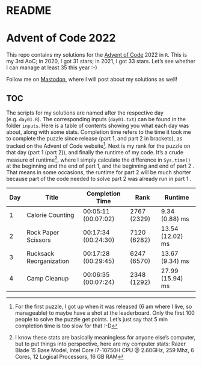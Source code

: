 README
================

# Advent of Code 2022

This repo contains my solutions for the [Advent of
Code](https://adventofcode.com/) 2022 in `R`. This is my 3rd AoC; in
2020, I got 31 stars; in 2021, I got 33 stars. Let’s see whether I can
manage at least 35 this year :-)

Follow me on [Mastodon](https://fosstodon.org/@juli_nagel), where I will
post about my solutions as well!

## TOC

The scripts for my solutions are named after the respective day
(e.g. `day01.R`). The corresponding inputs (`day01.txt`) can be found in
the folder `inputs`. Here is a table of contents showing you what each
day was about, along with some stats. Completion time refers to the time
it took me to complete the puzzle since release (part 1, and part 2 in
brackets), as tracked on the Advent of Code website[^1]. Next is my rank
for the puzzle on that day (part 1 (part 2)), and finally the runtime of
my code. It’s a crude measure of runtime[^2], where I simply calculate
the difference in `Sys.time()` at the beginning and the end of part 1,
and the beginning and end of part 2 . That means in some occasions, the
runtime for part 2 will be much shorter because part of the code needed
to solve part 2 was already run in part 1 .

| Day | Title                   | Completion Time     | Rank        | Runtime          |
|-----|-------------------------|---------------------|-------------|------------------|
| 1   | Calorie Counting        | 00:05:11 (00:07:02) | 2767 (2329) | 9.34 (0.88) ms   |
| 2   | Rock Paper Scissors     | 00:17:34 (00:24:30) | 7120 (6282) | 13.54 (12.02) ms |
| 3   | Rucksack Reorganization | 00:17:28 (00:29:45) | 6247 (6570) | 13.67 (9.34) ms  |
| 4   | Camp Cleanup            | 00:06:35 (00:07:24) | 2348 (1292) | 27.99 (15.94) ms |

[^1]: For the first puzzle, I got up when it was released (6 am where I
    live, so manageable) to maybe have a shot at the leaderboard. Only
    the first 100 people to solve the puzzle get points. Let’s just say
    that 5 min completion time is too slow for that :-D

[^2]: I know these stats are basically meaningless for anyone else’s
    computer, but to put things into perspective, here are my computer
    stats: Razer Blade 15 Base Model, Intel Core i7-10750H CPU @
    2.60GHz, 259 Mhz, 6 Cores, 12 Logical Processors, 16 GB RAM
